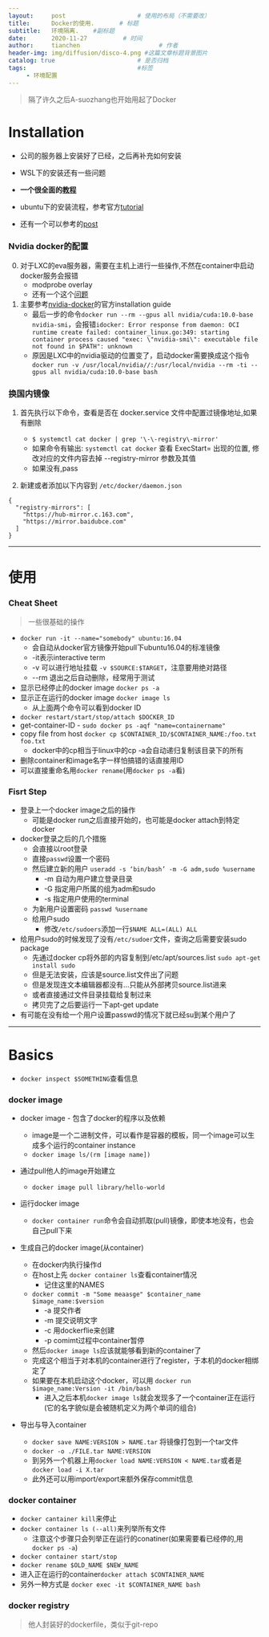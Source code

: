 ```yaml
---
layout:     post                    # 使用的布局（不需要改）
title:      Docker的使用.       # 标题 
subtitle:   环境隔离.    #副标题
date:       2020-11-27          # 时间
author:     tianchen                      # 作者
header-img: img/diffusion/disco-4.png #这篇文章标题背景图片  
catalog: true                       # 是否归档
tags:                               #标签
     - 环境配置
---
```


> 隔了许久之后A-suozhang也开始用起了Docker

# Installation

* 公司的服务器上安装好了已经，之后再补充如何安装
* WSL下的安装还有一些问题

* **一个很全面的[教程](https://yeasy.gitbook.io/docker_practice/install/mirror)**
* ubuntu下的安装流程，参考官方[tutorial](https://docs.docker.com/engine/install/ubuntu/)
* 还有一个可以参考的[post](https://zhuanlan.zhihu.com/p/126585389)

### Nvidia docker的配置

0. 对于LXC的eva服务器，需要在主机上进行一些操作,不然在container中启动docker服务会报错
	* modprobe overlay
	* 还有一个这个[问题](https://stackoverflow.com/questions/39100641/docker-service-start-failed)
1. 主要参考[nvidia-docker](https://docs.nvidia.com/datacenter/cloud-native/container-toolkit/install-guide.html#docker)的官方installation guide
	* 最后一步的命令```docker run --rm --gpus all nvidia/cuda:10.0-base nvidia-smi```，会报错```idocker: Error response from daemon: OCI runtime create failed: container_linux.go:349: starting container process caused "exec: \"nvidia-smi\": executable file not found in $PATH": unknown```
	* 原因是LXC中的nvidia驱动的位置变了，启动docker需要换成这个指令 ```docker run -v /usr/local/nvidia//:/usr/local/nvidia --rm -ti --gpus all nvidia/cuda:10.0-base bash```

### 换国内镜像

1. 首先执行以下命令，查看是否在 docker.service 文件中配置过镜像地址,如果有删除
    - `$ systemctl cat docker | grep '\-\-registry\-mirror'`
    - 如果命令有输出: `systemctl cat docker`  查看 ExecStart= 出现的位置, 修改对应的文件内容去掉 --registry-mirror 参数及其值
    - 如果没有,pass

2. 新建或者添加以下内容到  `/etc/docker/daemon.json`

```
{
  "registry-mirrors": [
    "https://hub-mirror.c.163.com",
    "https://mirror.baidubce.com"
  ]
}
```

---

# 使用

### Cheat Sheet

> 一些很基础的操作

* ```docker run -it --name="somebody" ubuntu:16.04```
    * 会自动从docker官方镜像开始pull下ubuntu16.04的标准镜像
    * -it表示interactive term
	* -v 可以进行地址挂载 ```-v $SOURCE:$TARGET```，注意要用绝对路径
	* --rm 退出之后自动删除，经常用于测试
* 显示已经停止的docker image ```docker ps -a```
* 显示正在运行的docker image ```docker image ls```
    * 从上面两个命令可以看到docker ID
* ```docker restart/start/stop/attach $DOCKER_ID```  
* get-container-ID - ```sudo docker ps -aqf "name=containername"```
* copy file from host ```docker cp $CONTAINER_ID/$CONTAINER_NAME:/foo.txt foo.txt```
    * docker中的cp相当于linux中的cp -a会自动递归复制该目录下的所有
* 删除container和image名字一样怕搞错的话直接用ID
* 可以直接重命名用```docker rename```(用```docker ps -a```看)


### Fisrt Step

* 登录上一个docker image之后的操作
    * 可能是docker run之后直接开始的，也可能是docker attach到特定docker
* docker登录之后的几个措施
    * 会直接以root登录
    * 直接```passwd```设置一个密码
    * 然后建立新的用户 ```useradd -s ‘bin/bash’ -m -G adm,sudo %username```
		* -m 自动为用户建立登录目录
		* -G 指定用户所属的组为adm和sudo
		* -s 指定用户使用的terminal
    * 为新用户设置密码 ```passwd %username```
    * 给用户sudo
        * 修改```/etc/sudoers```添加一行```$NAME ALL=(ALL) ALL```
* 给用户sudo的时候发现了没有```/etc/sudoer```文件，查询之后需要安装sudo package
	* 先通过docker cp将外部的内容复制到/etc/apt/sources.list   ```sudo apt-get install sudo```
    * 但是无法安装，应该是source.list文件出了问题
    * 但是发现连文本编辑器都没有...只能从外部拷贝source.list进来
	* 或者直接通过文件目录挂载给复制过来
	* 拷贝完了之后要运行一下apt-get update
* 有可能在没有给一个用户设置passwd的情况下就已经su到某个用户了

---

# Basics

* ```docker inspect $SOMETHING```查看信息

### docker image

* docker image - 包含了docker的程序以及依赖
    * image是一个二进制文件，可以看作是容器的模板，同一个image可以生成多个运行的container instance
    * ```docker image ls/(rm [image name])```
* 通过pull他人的image开始建立
    * ```docker image pull library/hello-world```
* 运行docker image
    * ```docker container run```命令会自动抓取(pull)镜像，即使本地没有，也会自己pull下来

* 生成自己的docker image(从container)
    * 在docker内执行操作d
    * 在host上先 ```docker container ls```查看container情况
        * 记住这里的NAMES
    * ```docker commit -m "Some meaasge" $container_name $image_name:$version```
        * -a 提交作者
        * -m 提交说明文字
        * -c 用dockerflie来创建
        * -p comimt过程中container暂停
    * 然后```docker image ls```应该就能够看到新的container了
    * 完成这个相当于对本机的container进行了register，于本机的docker相绑定了
    * 如果要在本机启动这个docker，可以用 ```docker run $image_name:Version -it /bin/bash```
        * 进入之后本机```docker image ls```就会发现多了一个container正在运行(它的名字貌似是会被随机定义为两个单词的组合)
* 导出与导入container
    * ```docker save NAME:VERSION > NAME.tar``` 将镜像打包到一个tar文件
    * ```docker -o ./FILE.tar NAME:VERSION```
    * 到另外一个机器上用```docker load NAME:VERSION < NAME.tar```或者是```docker load -i X.tar```
    * 此外还可以用import/export来额外保存commit信息

### docker container

* ```docker cantainer kill```来停止
* ```docker container ls (--all)```来列举所有文件
    - 注意这个步骤只会列举正在运行的conatiner(如果需要看已经停的,用 `docker ps -a`)
* ```docker container start/stop```
* ```docker rename $OLD_NAME $NEW_NAME```
* 进入正在运行的container```docker attach $CONTAINER_NAME```
* 另外一种方式是 ```docker exec -it $CONTAINER_NAME bash```


### docker registry

> 他人封装好的dockerfile，类似于git-repo
    
